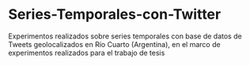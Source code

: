 # Series-Temporales-con-Twitter
Experimentos realizados sobre series temporales con base de datos de Tweets geolocalizados en Río Cuarto (Argentina), en el marco de experimentos realizados para el trabajo de tesis
